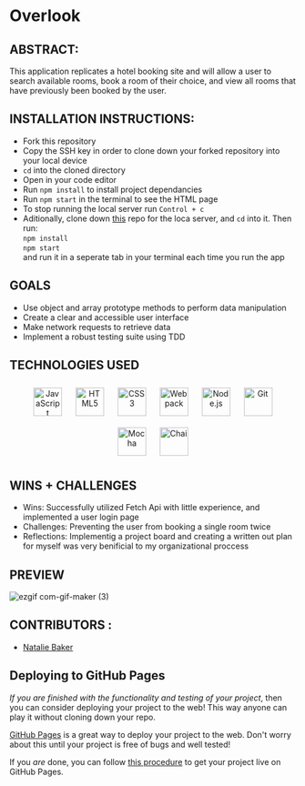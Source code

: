 # Overlook

## ABSTRACT:
This application replicates a hotel booking site and will allow a user to search available rooms, book a room of their choice, and view all rooms that have previously been booked by the user.

## INSTALLATION INSTRUCTIONS:
- Fork this repository
- Copy the SSH key in order to clone down your forked repository into your local device
- `cd` into the cloned directory
- Open in your code editor
- Run `npm install` to install project dependancies
- Run `npm start` in the terminal to see the HTML page
- To stop running the local server run `Control + c`
- Aditionally, clone down [this](https://github.com/turingschool-examples/overlook-api) repo for the loca server, and `cd` into it. Then run:<br>
`npm install`<br>
`npm start`<br>
and run it in a seperate tab in your terminal each time you run the app

## GOALS
- Use object and array prototype methods to perform data manipulation
- Create a clear and accessible user interface
- Make network requests to retrieve data
- Implement a robust testing suite using TDD

## TECHNOLOGIES USED
<div align="center">  
<a href="https://www.javascript.com/" target="_blank"><img style="margin: 10px" src="https://profilinator.rishav.dev/skills-assets/javascript-original.svg" alt="JavaScript" height="50" /></a>  
<a href="https://en.wikipedia.org/wiki/HTML5" target="_blank"><img style="margin: 10px" src="https://profilinator.rishav.dev/skills-assets/html5-original-wordmark.svg" alt="HTML5" height="50" /></a>  
<a href="https://www.w3schools.com/css/" target="_blank"><img style="margin: 10px" src="https://profilinator.rishav.dev/skills-assets/css3-original-wordmark.svg" alt="CSS3" height="50" /></a>  
<a href="https://webpack.js.org/" target="_blank"><img style="margin: 10px" src="https://profilinator.rishav.dev/skills-assets/webpack-original.svg" alt="Webpack" height="50" /></a>  
<a href="https://nodejs.org/" target="_blank"><img style="margin: 10px" src="https://profilinator.rishav.dev/skills-assets/nodejs-original-wordmark.svg" alt="Node.js" height="50" /></a>  
<a href="https://github.com/" target="_blank"><img style="margin: 10px" src="https://profilinator.rishav.dev/skills-assets/git-scm-icon.svg" alt="Git" height="50" /></a>  
<a href="https://mochajs.org/" target="_blank"><img style="margin: 10px" src="https://profilinator.rishav.dev/skills-assets/mocha.png" alt="Mocha" height="50" /></a>  
<a href="https://www.chaijs.com/" target="_blank"><img style="margin: 10px" src="https://profilinator.rishav.dev/skills-assets/chai.png" alt="Chai" height="50" /></a>  
</div>

</td><td valign="top" width="33%">

## WINS + CHALLENGES
  - Wins: Successfully utilized Fetch Api with little experience, and implemented a user login page<br>
  - Challenges: Preventing the user from booking a single room twice<br>
  - Reflections: Implementig a project board and creating a written out plan for myself was very benificial to my organizational proccess

## PREVIEW

![ezgif com-gif-maker (3)](https://github.com/Nathelene/overlook/assets/121268293/4b877b2c-b545-4bb6-b96b-4eef63c20a17)

## CONTRIBUTORS :
  - [Natalie Baker](https://github.com/Nathelene)

  
## Deploying to GitHub Pages

_If you are finished with the functionality and testing of your project_, then you can consider deploying your project to the web! This way anyone can play it without cloning down your repo.

[GitHub Pages](https://pages.github.com/) is a great way to deploy your project to the web. Don't worry about this until your project is free of bugs and well tested!

If you _are_ done, you can follow [this procedure](./gh-pages-procedure.md) to get your project live on GitHub Pages.


